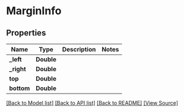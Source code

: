 # MarginInfo


## Properties
Name | Type | Description | Notes
------------ | ------------- | ------------- | -------------
**_left** | **Double** |  | 
**_right** | **Double** |  | 
**top** | **Double** |  | 
**bottom** | **Double** |  | 

[[Back to Model list]](../README.md#documentation-for-models) [[Back to API list]](../README.md#documentation-for-api-endpoints) [[Back to README]](../README.md) [[View Source]](../AsposePdfCloud/Models/MarginInfo.swift)

